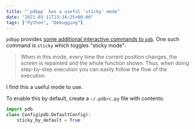 ```yaml
---
title: "`pdbpp` has a useful 'sticky' mode"
date: "2021-03-11T13:34:25+00:00"
tags: ["Python", "Debugging"]
---
```


`pdbpp` provides
[some additional interactive commands to `pdb`](https://github.com/pdbpp/pdbpp#new-interactive-commands).
One such command is `sticky` which toggles "sticky mode":

> When in this mode, every time the current position changes, the screen is
> repainted and the whole function shown. Thus, when doing step-by-step
> execution you can easily follow the flow of the execution.

I find this a useful mode to use.

To enable this by default, create a `~/.pdbrc.py` file with contents:

```py
import pdb
class Config(pdb.DefaultConfig):
    sticky_by_default = True
```
